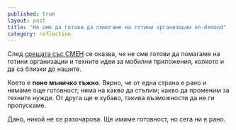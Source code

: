 ```yaml
---
published: true
layout: post
title: "Не сме да готови да помагаме на готини организации on-demand"
category: reflection
---
```


След [срещата със СМЕН](http://status.obshtestvo.bg/meeting/2014/04/08/sreshta-s-ekipa-na-SMEN.html)
се оказва, че не сме готови да помагаме на готини организации и
техните идеи за мобилни приложения, колкото и да са близки до нашите.

Което е **поне мъничко тъжно**. Вярно, че от една
страна е рано и нямаме още готовност; няма на какво да стъпим;
какво да променим за техните нужди. От друга ще е хубаво,
такива възможности да не ги пропускаме.

Дано, никой не се разочарова. Ще имаме готовност, но сега ни е рано.

